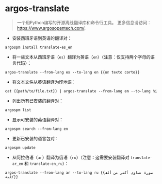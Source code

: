 # argos-translate

> 一个用Python编写的开源离线翻译库和命令行工具。
> 更多信息请访问：<https://www.argosopentech.com/>.

- 安装西班牙语到英语的翻译对：

`argospm install translate-es_en`

- 将一些文本从西班牙语（`es`）翻译为英语（`en`）（注意：仅支持两个字母的语言代码）：

`argos-translate --from-lang es --to-lang en {{un texto corto}}`

- 将文本文件从英语翻译为印地语：

`cat {{path/to/file.txt}} | argos-translate --from-lang en --to-lang hi`

- 列出所有已安装的翻译对：

`argospm list`

- 显示可安装的英语翻译对：

`argospm search --from-lang en`

- 更新已安装的语言包对：

`argospm update`

- 从阿拉伯语（`ar`）翻译为俄语（`ru`）（注意：这需要安装翻译对 `translate-ar_en` 和 `translate-en_ru`）：

`argos-translate --from-lang ar --to-lang ru {{صورة تساوي أكثر من ألف كلمة}}`